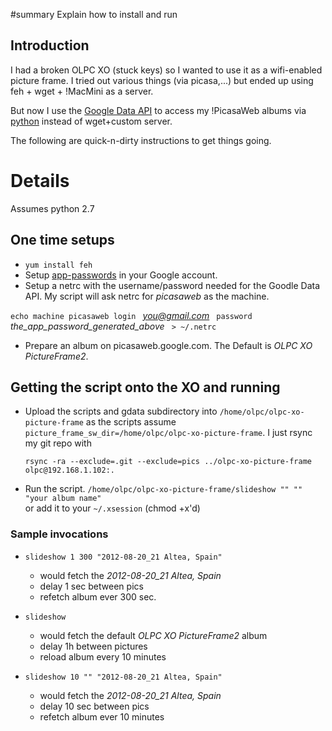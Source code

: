 #summary Explain how to install and run

## Introduction

I had a broken OLPC XO (stuck keys) so I wanted to use it as a wifi-enabled picture frame.
I tried out various things (via picasa,...) but ended up using feh + wget + !MacMini as a server.

But now I use the [Google Data API](https://developers.google.com/picasa-web/docs/2.0/developers_guide) to access my !PicasaWeb albums via [python](https://developers.google.com/picasa-web/docs/1.0/developers_guide_python) instead of wget+custom server.

The following are quick-n-dirty instructions to get things going.


# Details
Assumes python 2.7

## One time setups
   * `yum install feh`
   * Setup [app-passwords](http://support.google.com/accounts/bin/answer.py?hl=en&answer=185833) in your Google account. 
   * Setup a netrc with the username/password needed for the Goodle Data API. My script will ask netrc for _picasaweb_ as the machine.

`echo machine picasaweb login ` *you@gmail.com* `  password  ` *the_app_password_generated_above* ` > ~/.netrc`

   * Prepare an album on picasaweb.google.com. The Default is _OLPC XO PictureFrame2_.

## Getting the script onto the XO and running
   * Upload the scripts and gdata subdirectory into `/home/olpc/olpc-xo-picture-frame` as the scripts assume `picture_frame_sw_dir=/home/olpc/olpc-xo-picture-frame`. I just rsync my git repo with

      `rsync -ra --exclude=.git --exclude=pics ../olpc-xo-picture-frame olpc@192.168.1.102:.`

   * Run the script.
      `/home/olpc/olpc-xo-picture-frame/slideshow "" "" "your album name"`<br>
      or add it to your `~/.xsession` (chmod +x'd)

### Sample invocations

   * `slideshow 1 300 "2012-08-20_21 Altea, Spain"`
      * would fetch the _2012-08-20_21 Altea, Spain_
      * delay 1 sec between pics
      * refetch album ever 300 sec.

   * `slideshow`
      * would fetch the default _OLPC XO PictureFrame2_ album
      * delay 1h between pictures
      * reload album every 10 minutes

   * `slideshow 10 "" "2012-08-20_21 Altea, Spain"`
      * would fetch the _2012-08-20_21 Altea, Spain_
      * delay 10 sec between pics
      * refetch album ever 10 minutes
